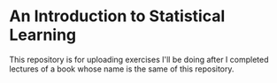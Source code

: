 # An Introduction to Statistical Learning
 This repository is for uploading exercises I'll be doing after I completed lectures of a book whose name is the same of this repository.
